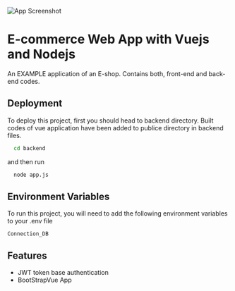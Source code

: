 
![App Screenshot](https://via.placeholder.com/468x300?text=App+Screenshot+Here)


# E-commerce Web App with Vuejs and Nodejs 

An EXAMPLE application of an E-shop. Contains both, front-end and back-end codes.


## Deployment
To deploy this project, first you should head to backend directory. Built codes of vue application have been added to publice directory in backend files. 

```bash
  cd backend
```
and then run

```bash
  node app.js
```


## Environment Variables

To run this project, you will need to add the following environment variables to your .env file

`Connection_DB`



## Features

- JWT token base authentication
- BootStrapVue App


